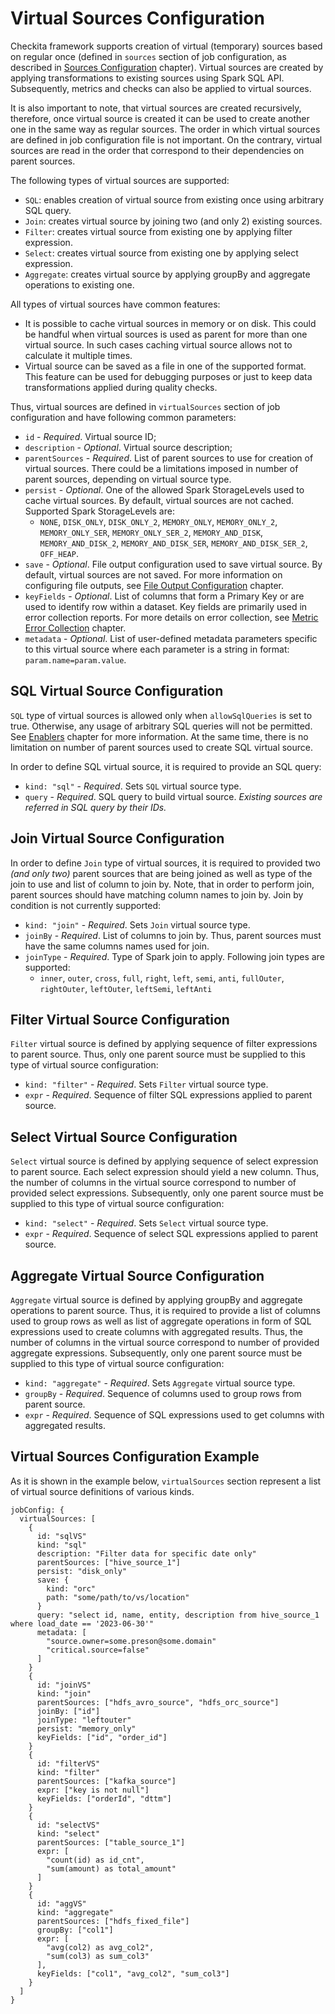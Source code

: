 # Virtual Sources Configuration

Checkita framework supports creation of virtual (temporary) sources based on regular once (defined in `sources` section
of job configuration, as described in [Sources Configuration](03-Sources.md) chapter). Virtual sources are created by
applying transformations to existing sources using Spark SQL API. Subsequently, metrics and checks can also be applied
to virtual sources.

It is also important to note, that virtual sources are created recursively, therefore, once virtual source is created
it can be used to create another one in the same way as regular sources. The order in which virtual sources are defined 
in job configuration file is not important. On the contrary, virtual sources are read in the order that correspond 
to their dependencies on parent sources.

The following types of virtual sources are supported:

* `SQL`: enables creation of virtual source from existing once using arbitrary SQL query.
* `Join`: creates virtual source by joining two (and only 2) existing sources.
* `Filter`: creates virtual source from existing one by applying filter expression.
* `Select`: creates virtual source from existing one by applying select expression.
* `Aggregate`: creates virtual source by applying groupBy and aggregate operations to existing one.

All types of virtual sources have common features:

* It is possible to cache virtual sources in memory or on disk. This could be handful when virtual sources is used as
  parent for more than one virtual source. In such cases caching virtual source allows not to calculate it multiple times.
* Virtual source can be saved as a file in one of the supported format. This feature can be used for debugging purposes
  or just to keep data transformations applied during quality checks.

Thus, virtual sources are defined in `virtualSources` section of job configuration and have following common parameters:

* `id` - *Required*. Virtual source ID;
* `description` - *Optional*. Virtual source description;
* `parentSources` - *Required*. List of parent sources to use for creation of virtual sources. There could be a
  limitations imposed in number of parent sources, depending on virtual source type.
* `persist` - *Optional*. One of the allowed Spark StorageLevels used to cache virtual sources. By default, virtual
  sources are not cached. Supported Spark StorageLevels are:
    * `NONE`, `DISK_ONLY`, `DISK_ONLY_2`, `MEMORY_ONLY`, `MEMORY_ONLY_2`, `MEMORY_ONLY_SER`,
      `MEMORY_ONLY_SER_2`, `MEMORY_AND_DISK`, `MEMORY_AND_DISK_2`, `MEMORY_AND_DISK_SER`,
      `MEMORY_AND_DISK_SER_2`, `OFF_HEAP`.
* `save` - *Optional*. File output configuration used to save virtual source. By default, virtual sources are not saved.
  For more information on configuring file outputs, see [File Output Configuration](11-FileOutputs.md) chapter.
* `keyFields` - *Optional*. List of columns that form a Primary Key or are used to identify row within a dataset.
  Key fields are primarily used in error collection reports. For more details on error collection, see
  [Metric Error Collection](../02-general-concepts/04-ErrorCollection.md) chapter.
* `metadata` - *Optional*. List of user-defined metadata parameters specific to this virtual source where each parameter
  is a string in format: `param.name=param.value`.

## SQL Virtual Source Configuration

`SQL` type of virtual sources is allowed only when `allowSqlQueries` is set to true. Otherwise, any usage of arbitrary
SQL queries will not be permitted. See [Enablers](../01-application-setup/01-ApplicationSettings.md#enablers) chapter
for more information. At the same time, there is no limitation on number of parent sources used to create 
SQL virtual source.

In order to define SQL virtual source, it is required to provide an SQL query:

* `kind: "sql"` - *Required*. Sets `SQL` virtual source type.
* `query` - *Required*. SQL query to build virtual source. _Existing sources are referred in SQL query by their IDs._

## Join Virtual Source Configuration

In order to define `Join` type of virtual sources, it is required to provided two _(and only two)_ parent sources 
that are being joined as well as type of the join to use and list of column to join by. Note, that in order to 
perform join, parent sources should have matching column names to join by. Join by condition is not currently supported:

* `kind: "join"` - *Required*. Sets `Join` virtual source type.
* `joinBy` - *Required*. List of columns to join by. Thus, parent sources must have the same columns names used for join.
* `joinType` - *Required*. Type of Spark join to apply. Following join types are supported:
    * `inner`, `outer`, `cross`, `full`, `right`, `left`, `semi`, `anti`, 
      `fullOuter`,  `rightOuter`, `leftOuter`, `leftSemi`, `leftAnti`
  
## Filter Virtual Source Configuration

`Filter` virtual source is defined by applying sequence of filter expressions to parent source. Thus, only one parent
source must be supplied to this type of virtual source configuration:

* `kind: "filter"` - *Required*. Sets `Filter` virtual source type.
* `expr` - *Required*. Sequence of filter SQL expressions applied to parent source.

## Select Virtual Source Configuration

`Select` virtual source is defined by applying sequence of select expression to parent source. Each select expression 
should yield a new column. Thus, the number of columns in the virtual source correspond to number of provided select
expressions. Subsequently, only one parent source must be supplied to this type of virtual source configuration:

* `kind: "select"` - *Required*. Sets `Select` virtual source type.
* `expr` - *Required*. Sequence of select SQL expressions applied to parent source.

## Aggregate Virtual Source Configuration

`Aggregate` virtual source is defined by applying groupBy and aggregate operations to parent source. Thus, it is 
required to provide a list of columns used to group rows as well as list of aggregate operations in form of SQL 
expressions used to create columns with aggregated results. Thus, the number of columns in the virtual source 
correspond to number of provided aggregate expressions. Subsequently, only one parent source must be supplied 
to this type of virtual source configuration:

* `kind: "aggregate"` - *Required*. Sets `Aggregate` virtual source type.
* `groupBy` - *Required*. Sequence of columns used to group rows from parent source.
* `expr` - *Required*. Sequence of SQL expressions used to get columns with aggregated results. 

## Virtual Sources Configuration Example

As it is shown in the example below, `virtualSources` section represent a list of virtual source definitions
of various kinds.

```hocon
jobConfig: {
  virtualSources: [
    {
      id: "sqlVS"
      kind: "sql"
      description: "Filter data for specific date only"
      parentSources: ["hive_source_1"]
      persist: "disk_only"
      save: {
        kind: "orc"
        path: "some/path/to/vs/location"
      }
      query: "select id, name, entity, description from hive_source_1 where load_date == '2023-06-30'"
      metadata: [
        "source.owner=some.preson@some.domain"
        "critical.source=false"
      ]
    }
    {
      id: "joinVS"
      kind: "join"
      parentSources: ["hdfs_avro_source", "hdfs_orc_source"]
      joinBy: ["id"]
      joinType: "leftouter"
      persist: "memory_only"
      keyFields: ["id", "order_id"]
    }
    {
      id: "filterVS"
      kind: "filter"
      parentSources: ["kafka_source"]
      expr: ["key is not null"]
      keyFields: ["orderId", "dttm"]
    }
    {
      id: "selectVS"
      kind: "select"
      parentSources: ["table_source_1"]
      expr: [
        "count(id) as id_cnt",
        "sum(amount) as total_amount"
      ]
    }
    {
      id: "aggVS"
      kind: "aggregate"
      parentSources: ["hdfs_fixed_file"]
      groupBy: ["col1"]
      expr: [
        "avg(col2) as avg_col2",
        "sum(col3) as sum_col3"
      ],
      keyFields: ["col1", "avg_col2", "sum_col3"]
    }
  ]
}
```
